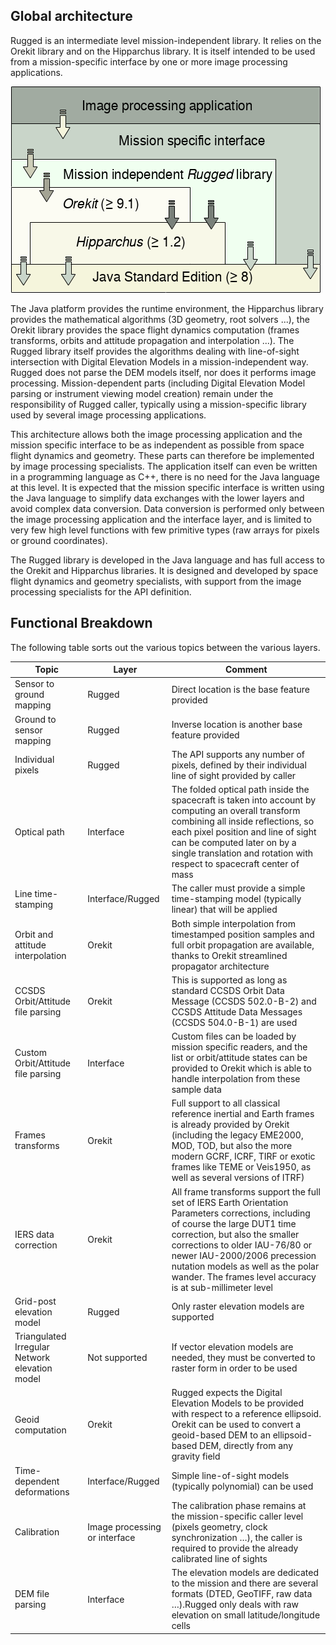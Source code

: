 <!--- Copyright 2013-2018 CS Systèmes d'Information
  Licensed under the Apache License, Version 2.0 (the "License");
  you may not use this file except in compliance with the License.
  You may obtain a copy of the License at
  
    http://www.apache.org/licenses/LICENSE-2.0
  
  Unless required by applicable law or agreed to in writing, software
  distributed under the License is distributed on an "AS IS" BASIS,
  WITHOUT WARRANTIES OR CONDITIONS OF ANY KIND, either express or implied.
  See the License for the specific language governing permissions and
  limitations under the License.
-->

Global architecture
-------------------

Rugged is an intermediate level mission-independent library. It relies on
the Orekit library and on the Hipparchus library. It is itself
intended to be used from a mission-specific interface by one or more
image processing applications.

![architecture](src/site/resources/images/rugged-architecture.png)

The Java platform provides the runtime environment, the Hipparchus
library provides the mathematical algorithms (3D geometry, root
solvers ...), the Orekit library provides the space flight dynamics
computation (frames transforms, orbits and attitude propagation and
interpolation ...). The Rugged library itself provides the algorithms
dealing with line-of-sight intersection with Digital Elevation Models
in a mission-independent way. Rugged does not parse the DEM models itself,
nor does it performs image processing. Mission-dependent parts (including
Digital Elevation Model parsing or instrument viewing model creation) remain
under the responsibility of Rugged caller, typically using a mission-specific
library used by several image processing applications.

This architecture allows both the image processing application and the mission
specific interface to be as independent as possible from space flight dynamics and
geometry. These parts can therefore be implemented by image processing specialists.
The application itself can even be written in a programming language as C++, there is
no need for the Java language at this level. It is expected that the mission specific
interface is written using the Java language to simplify data exchanges with the lower
layers and avoid complex data conversion. Data conversion is performed only between the
image processing application and the interface layer, and is limited to very few high
level functions with few primitive types (raw arrays for pixels or ground coordinates).

The Rugged library is developed in the Java language and has full access to the Orekit and
Hipparchus libraries. It is designed and developed by space flight dynamics and
geometry specialists, with support from the image processing specialists for the API definition.

Functional Breakdown
--------------------

The following table sorts out the various topics between the various layers.

|          Topic                   |           Layer         |                                                      Comment
|----------------------------------|-------------------------|-----------------------------------------------------------------------------
|  Sensor to ground mapping        |           Rugged        |                          Direct location is the base feature provided
|  Ground to sensor mapping        |           Rugged        |                       Inverse location is another base feature provided
|     Individual pixels            |           Rugged        |The API supports any number of pixels, defined by their individual line of sight provided by caller
|        Optical path              |         Interface       |The folded optical path inside the spacecraft is taken into account by computing an overall transform combining all inside reflections, so each pixel position and line of sight can be computed later on by a single translation and rotation with respect to spacecraft center of mass
|    Line time-stamping            |     Interface/Rugged    |The caller must provide a simple time-stamping model (typically linear) that will be applied
|Orbit and attitude interpolation  |          Orekit         |Both simple interpolation from timestamped position samples and full orbit propagation are available, thanks to Orekit streamlined propagator architecture
|CCSDS Orbit/Attitude file parsing |          Orekit         |This is supported as long as standard CCSDS Orbit Data Message (CCSDS 502.0-B-2) and CCSDS Attitude Data Messages (CCSDS 504.0-B-1) are used
|Custom Orbit/Attitude file parsing|        Interface        |Custom files can be loaded by mission specific readers, and the list or orbit/attitude states can be provided to Orekit which is able to handle interpolation from these sample data
|       Frames transforms          |          Orekit         |Full support to all classical reference inertial and Earth frames is already provided by Orekit (including the legacy EME2000, MOD, TOD, but also the more modern GCRF, ICRF, TIRF or exotic frames like TEME or Veis1950, as well as several versions of ITRF)
|      IERS data correction        |          Orekit         |All frame transforms support the full set of IERS Earth Orientation Parameters corrections, including of course the large DUT1 time correction, but also the smaller corrections to older IAU-76/80 or newer IAU-2000/2006 precession nutation models as well as the polar wander. The frames level accuracy is at sub-millimeter level
|     Grid-post elevation model    |          Rugged         |Only raster elevation models are supported
|Triangulated Irregular Network elevation model | Not supported |If vector elevation models are needed, they must be converted to raster form in order to be used
|         Geoid computation        |     Orekit   |Rugged expects the Digital Elevation Models to be provided with respect to a reference ellipsoid. Orekit can be used to convert a geoid-based DEM to an ellipsoid-based DEM, directly from any gravity field
|  Time-dependent deformations     |     Interface/Rugged    |Simple line-of-sight models (typically polynomial) can be used
|           Calibration            |Image processing or interface|The calibration phase remains at the mission-specific caller level (pixels geometry, clock synchronization …), the caller is required to provide the already calibrated line of sights
|         DEM file parsing         |         Interface       |The elevation models are dedicated to the mission and there are several formats (DTED, GeoTIFF, raw data …).Rugged only deals with raw elevation on small latitude/longitude cells
